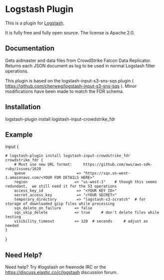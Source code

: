 # Logstash Plugin

This is a plugin for [Logstash](https://github.com/elastic/logstash).

It is fully free and fully open source. The license is Apache 2.0.

## Documentation

Gets aidmaster and data files from CrowdStrike Falcon Data Replicator.  Returns each JSON document as log to be used in normal Logstash filter operations.

This plugin is based on the logstash-input-s3-sns-sqs plugin ( https://github.com/cherweg/logstash-input-s3-sns-sqs ).   Minor modifications have been made to match the FDR schema.


## Installation

logstash-plugin install logstash-input-crowdstrike_fdr

## Example

input { 

	# logstash-plugin install logstash-input-crowdstrike_fdr
	crowdstrike_fdr {
		# Must use new URL format:     https://github.com/aws/aws-sdk-ruby/issues/1620
		queue 						=> "https://sqs.us-west-1.amazonaws.com/<YOUR FDR DETAILS HERE>"
		region                     => "us-west-1"    # though this seems redundant,  we still need it for the S3 operations
		access_key_id            	=> "<YOUR KEY ID>"
		secret_access_key      		=> "<YOUR SECRET>"
		temporary_directory 		=> "logstash-s3-scratch"  # for storage of downloaded gzip files while processing
		sqs_delete_on_failure      => false
		sqs_skip_delete            => true     # don't delete files while testing
		visibility_timeout         => 120  # seconds     # adjust as needed
	}
}



## Need Help?

Need help? Try #logstash on freenode IRC or the https://discuss.elastic.co/c/logstash discussion forum.


